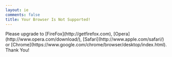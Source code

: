 ```yaml
---
layout: ie
comments: false
title: Your Browser Is Not Supported!
---
```

<p>Please upgrade to [FireFox](http://getfirefox.com), [Opera](http://www.opera.com/download/), [Safari](http://www.apple.com/safari/) or [Chrome](https://www.google.com/chrome/browser/desktop/index.html). Thank You!

